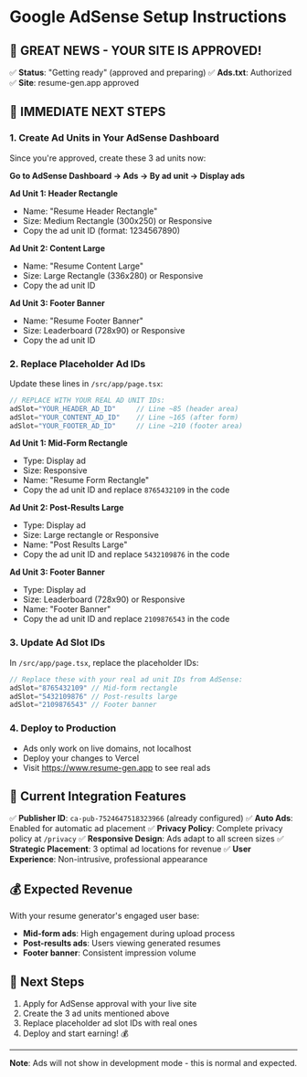 # Google AdSense Setup Instructions

## 🎉 GREAT NEWS - YOUR SITE IS APPROVED! 
✅ **Status**: "Getting ready" (approved and preparing)
✅ **Ads.txt**: Authorized  
✅ **Site**: resume-gen.app approved

## 🚀 IMMEDIATE NEXT STEPS

### 1. Create Ad Units in Your AdSense Dashboard
Since you're approved, create these 3 ad units now:

**Go to AdSense Dashboard → Ads → By ad unit → Display ads**

**Ad Unit 1: Header Rectangle** 
- Name: "Resume Header Rectangle"
- Size: Medium Rectangle (300x250) or Responsive
- Copy the ad unit ID (format: 1234567890)

**Ad Unit 2: Content Large**
- Name: "Resume Content Large" 
- Size: Large Rectangle (336x280) or Responsive
- Copy the ad unit ID

**Ad Unit 3: Footer Banner**
- Name: "Resume Footer Banner"
- Size: Leaderboard (728x90) or Responsive  
- Copy the ad unit ID

### 2. Replace Placeholder Ad IDs
Update these lines in `/src/app/page.tsx`:

```typescript
// REPLACE WITH YOUR REAL AD UNIT IDs:
adSlot="YOUR_HEADER_AD_ID"     // Line ~85 (header area)
adSlot="YOUR_CONTENT_AD_ID"    // Line ~165 (after form)  
adSlot="YOUR_FOOTER_AD_ID"     // Line ~210 (footer area)
```

**Ad Unit 1: Mid-Form Rectangle**
- Type: Display ad
- Size: Responsive
- Name: "Resume Form Rectangle"
- Copy the ad unit ID and replace `8765432109` in the code

**Ad Unit 2: Post-Results Large**
- Type: Display ad  
- Size: Large rectangle or Responsive
- Name: "Post Results Large"
- Copy the ad unit ID and replace `5432109876` in the code

**Ad Unit 3: Footer Banner**
- Type: Display ad
- Size: Leaderboard (728x90) or Responsive
- Name: "Footer Banner"
- Copy the ad unit ID and replace `2109876543` in the code

### 3. Update Ad Slot IDs
In `/src/app/page.tsx`, replace the placeholder IDs:
```typescript
// Replace these with your real ad unit IDs from AdSense:
adSlot="8765432109" // Mid-form rectangle
adSlot="5432109876" // Post-results large  
adSlot="2109876543" // Footer banner
```

### 4. Deploy to Production
- Ads only work on live domains, not localhost
- Deploy your changes to Vercel
- Visit https://www.resume-gen.app to see real ads

## 🔧 Current Integration Features

✅ **Publisher ID**: `ca-pub-7524647518323966` (already configured)
✅ **Auto Ads**: Enabled for automatic ad placement
✅ **Privacy Policy**: Complete privacy policy at `/privacy`
✅ **Responsive Design**: Ads adapt to all screen sizes
✅ **Strategic Placement**: 3 optimal ad locations for revenue
✅ **User Experience**: Non-intrusive, professional appearance

## 💰 Expected Revenue
With your resume generator's engaged user base:
- **Mid-form ads**: High engagement during upload process
- **Post-results ads**: Users viewing generated resumes 
- **Footer banner**: Consistent impression volume

## 🚀 Next Steps
1. Apply for AdSense approval with your live site
2. Create the 3 ad units mentioned above
3. Replace placeholder ad slot IDs with real ones
4. Deploy and start earning! 💰

---
**Note**: Ads will not show in development mode - this is normal and expected.
